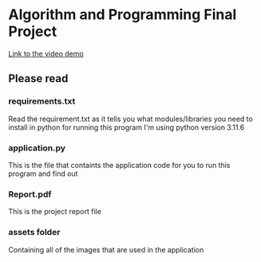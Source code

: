 # Algorithm and Programming Final Project

[Link to the video demo](https://drive.google.com/file/d/1J2GQgKrbViKnUxm35hH2eANFpS2iHCFd/view?usp=sharing)

## Please read

### requirements.txt

Read the requirement.txt as it tells you what modules/libraries you need to install in python for running this program
I'm using python version 3.11.6

### application.py

This is the file that containts the application code for you to run this program and find out

### Report.pdf

This is the project report file

### assets folder

Containing all of the images that are used in the application
